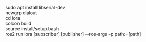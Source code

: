 sudo apt install libserial-dev\
newgrp dialout\
cd lora\
colcon build\
source install/setup.bash\
ros2 run lora [subscriber] [publisher] --ros-args -p path:=[path]

